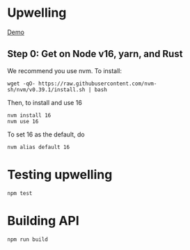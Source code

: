 # Upwelling

[Demo](https://upwelling.vercel.app/)

## Step 0: Get on Node v16, yarn, and Rust

We recommend you use nvm. To install:

```
wget -qO- https://raw.githubusercontent.com/nvm-sh/nvm/v0.39.1/install.sh | bash
```

Then, to install and use 16

```
nvm install 16
nvm use 16
```

To set 16 as the default, do

```
nvm alias default 16
```

# Testing upwelling

```
npm test
```

# Building API

```
npm run build
```
